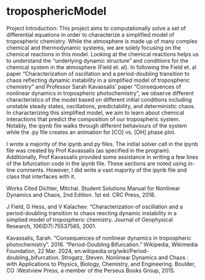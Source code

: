 # troposphericModel

Project Introduction: 
This project aims to computationally solve a set of differential equations in order to characterize a simplified model of tropospheric chemistry. While the atmosphere is made up of many complex chemical and thermodynamic systems, we are solely focusing on the chemical reactions in this model. Looking at the chemical reactions helps us to understand the “underlying dynamic structure” and conditions for the chemical system in the atmosphere (Field et. al). In following the Field et. al paper “Characterization of oscillation and a period-doubling transition to chaos reflecting dynamic instability in a simplified model of tropospheric chemistry” and Professor Sarah Kavassalis’ paper “Consequences of nonlinear dynamics in tropospheric photochemistry”, we observe different characteristics of the model based on different initial conditions including unstable steady states, oscillations, predictability, and deterministic chaos. In characterizing this simplified model, we aim to learn about chemical interactions that predict the composition of our tropospheric system. Notably, the ipynb file walks through different behaviours of the system while the .py file creates an animation for [CO] vs. [OH] phase plot. 

I wrote a majority of the ipynb and py files. The initial solver cell in the ipynb file was created by Prof Kavassalis (as specified in the program). Additionally, Prof Kavassalis provided some assistance in writing a few lines of the bifurcation code in the ipynb file. These sections are noted using in-line comments. However, I did write a vast majority of the ipynb file and class that interfaces with it. 


Works Cited
Dichter, Mitchal. Student Solutions Manual for Nonlinear Dynamics and Chaos, 2nd Edition. 1st ed. CRC Press, 2018.


J Field, G Hess, and V Kalachev. “Characterization of oscillation and a period-doubling transition to chaos reecting dynamic instability in a simplied model of tropospheric chemistry. Journal of Geophysical Research, 106(D7):75537565, 2001.

Kavassalis, Sarah. “Consequences of nonlinear dynamics in tropospheric photochemistry”. 2016. 
“Period-Doubling Bifurcation.” Wikipedia, Wikimedia Foundation, 22 Mar. 2024, en.wikipedia.org/wiki/Period-doubling_bifurcation.
Strogatz, Steven. Nonlinear Dynamics and Chaos : with Applications to Physics, Biology, Chemistry, and Engineering. Boulder, CO :Westview Press, a member of the Perseus Books Group, 2015.
